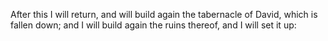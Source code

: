 After this I will return, and will build again the tabernacle of David, which is fallen down; and I will build again the ruins thereof, and I will set it up:
